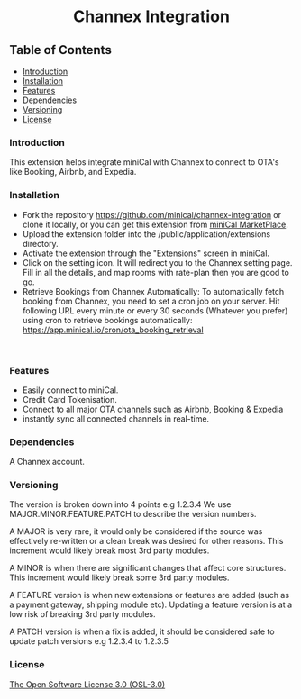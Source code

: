 <p>
	<h1 align="center">
	Channex Integration</h1>
</p>

## Table of Contents
* [Introduction](#introduction)
* [Installation](#installation)
* [Features](#features)
* [Dependencies](#dependencies)
* [Versioning](#versioning)
* [License](#license)

### Introduction
This extension helps integrate miniCal with Channex to connect to OTA's like Booking, Airbnb, and Expedia.
 

### Installation
* Fork the repository https://github.com/minical/channex-integration or clone it locally, or you can get this extension from [miniCal MarketPlace](https://marketplace.minical.io/product/channex-integration). 
* Upload the extension folder into the /public/application/extensions directory.
* Activate the extension through the "Extensions" screen in miniCal.
* Click on the setting icon. It will redirect you to the Channex setting page. Fill in all the details, and map rooms with rate-plan then you are good to go.
* Retrieve Bookings from Channex Automatically: To automatically fetch booking from Channex, you need to set a cron job on your server. Hit following URL every minute or every 30 seconds (Whatever you prefer) using cron to retrieve bookings automatically: https://app.minical.io/cron/ota_booking_retrieval

<img src="https://snipboard.io/F5lRd3.jpg" alt=""> 
<img src="https://snipboard.io/mQay3S.jpg" alt=""> 

### Features
* Easily connect to miniCal.
* Credit Card Tokenisation.
* Connect to all major OTA channels such as Airbnb, Booking & Expedia
* instantly sync all connected channels in real-time.

### Dependencies
A Channex account. 

### Versioning

The version is broken down into 4 points e.g 1.2.3.4 We use MAJOR.MINOR.FEATURE.PATCH to describe the version numbers.

A MAJOR is very rare, it would only be considered if the source was effectively re-written or a clean break was desired for other reasons. This increment would likely break most 3rd party modules.

A MINOR is when there are significant changes that affect core structures. This increment would likely break some 3rd party modules.

A FEATURE version is when new extensions or features are added (such as a payment gateway, shipping module etc). Updating a feature version is at a low risk of breaking 3rd party modules.

A PATCH version is when a fix is added, it should be considered safe to update patch versions e.g 1.2.3.4 to 1.2.3.5

### License

[The Open Software License 3.0 (OSL-3.0)](https://github.com/minical/channex-integration/blob/main/LICENSE.md)
